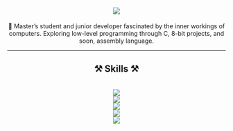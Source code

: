 <h1 align="center">
    <img src="https://readme-typing-svg.herokuapp.com/?font=Righteous&size=35&center=true&vCenter=true&width=500&height=70&duration=4000&lines=Hi+There!+👋;+Welcome+To+My+Page!;" />
</h1>
    
<div align="center">
 
🌱 Master’s student and junior developer fascinated by the inner workings of computers. Exploring low-level programming through C, 8-bit projects, and soon, assembly language.
 
 </div>

 <hr/>
 
<h2 align="center">⚒️ Skills ⚒️</h2>
<br/>
<div align="center">
    <img src="https://skillicons.dev/icons?i=html,css,javascript,angular" /><br>
    <img src="https://skillicons.dev/icons?i=nodejs,express,nest,postman" /><br>
    <img src="https://skillicons.dev/icons?i=c,python,java,unity" /><br>
    <img src="https://skillicons.dev/icons?i=git,docker,postgresql,mysql" /><br>
    <img src="https://skillicons.dev/icons?i=vscode,github,bash,linux" /><br>
</div>
